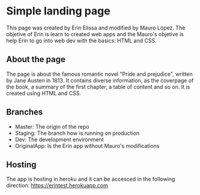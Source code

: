 # Simple landing page

This page was created by Erin Elissa and modified by Mauro López. The objetive of Erin is learn to created web apps and the Mauro's objetive is help Erin to go into web dev with the basics: HTML and CSS.

## About the page
The page is about the famous romantic novel "Pride and prejudice", written by Jane Austen in 1813. It contains 
diverse information, as the coverpage of the book, a summary of the first chapter, a table of content and so on. It is created using HTML and CSS. 

## Branches 

* Master: The origin of the repo
* Staging: The branch how is running on production 
* Dev: The development environment
* OriginalApp: Is the Erin app without Mauro's modifications

## Hosting
The app is hosting in heroku and it can be accesced in the following direction: https://erintest.herokuapp.com